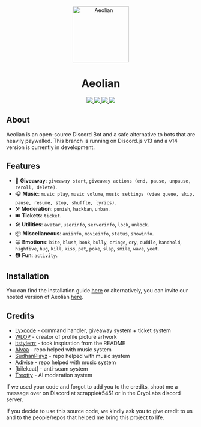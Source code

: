 <div align=center>
  <a href="logo">
    <img src="https://cdn.discordapp.com/avatars/832289090128969787/6ef9db89424c395395882f875fed1ac0.webp?size=2048" alt="Aeolian" height="150px" width="150px"
  ></a>
  
</div>
  <h1 align=center>Aeolian</h1>

  <div align=center>
    <a href="https://github.com/discordjs">
      <img src="https://img.shields.io/badge/discord.js-v13.9.0-blue.svg?logo=npm">
    </a>

  <a href="#">
  <img src="https://img.shields.io/github/issues/cryolabs/Aeolian"
  </a>

  <a href="https://github.com/cryolabs/Aeolian">
  <img src="https://img.shields.io/github/stars/cryolabs/Aeolian"
  </a>

  <a href="https://discord.gg/HwkDSs7X82">
    <img src="https://img.shields.io/discord/838499177243738172?color=5865F2&logo=discord&logoColor=white"/>
   </a>
</div>

## About

Aeolian is an open-source Discord Bot and a safe alternative to bots that are heavily paywalled.
This branch is running on Discord.js v13 and a v14 version is currently in development.

## Features

- 🎉 **Giveaway**: `giveaway start`, `giveaway actions (end, pause, unpause, reroll, delete)`.
- 🎧 **Music**: `music play`, `music volume`, `music settings (view queue, skip, pause, resume, stop, shuffle, lyrics)`.
- ⚒️ **Moderation**: `punish`, `hackban`, `unban`.
- 🎟️ **Tickets**: `ticket`.
- 🛠️ **Utilities**: `avatar`, `userinfo`, `serverinfo`, `lock`, `unlock`.
- 📦 **Miscellaneous**: `aniinfo`, `movieinfo`, `status`, `showinfo`.
- 😀 **Emotions**: `bite`, `blush`, `bonk`, `bully`, `cringe`, `cry`, `cuddle`, `handhold`, `highfive`, `hug`, `kill`, `kiss`, `pat`, `poke`, `slap`, `smile`, `wave`, `yeet`.
- 📷 **Fun**: `activity`.

## Installation

You can find the installation guide [here](https://docs.aeolianbot.ml) or alternatively, you can invite our hosted version of Aeolian [here](https://discord.com/oauth2/authorize?client_id=832289090128969787&permissions=8&scope=bot%20applications.commands).

## Credits

- [Lyxcode](https://youtube.com/c/Lyxcode) - command handler, giveaway system + ticket system
- [WLOP](https://www.artstation.com/wlop) - creator of profile picture artwork
- [itstylerrr](https://github.com/itstylerrr/Valiant) - took inspiration from the README
- [Alvaa](https://github.com/Allvaa/lavalink-musicbot) - repo helped with music system
- [SudhanPlayz](https://github.com/SudhanPlayz/Discord-MusicBot) - repo helped with music system
- [Adivise](https://github.com/Adivise/NanoSpacePlus) - repo helped with music system
- [bilekcat] - anti-scam system
- [Treotty](https://github.com/AmitKumarHQ/Discord.js-AI-Moderation) - AI moderation system

If we used your code and forgot to add you to the credits, shoot me a message over on Discord at scrappie#5451 or in the CryoLabs discord server.

If you decide to use this source code, we kindly ask you to give credit to us and to the people/repos that helped me bring this project to life.
